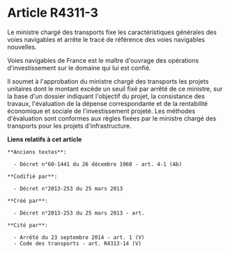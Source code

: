 # Article R4311-3

Le ministre chargé des transports fixe les caractéristiques générales des voies navigables et arrête le tracé de référence
des voies navigables nouvelles.

Voies navigables de France est le maître d'ouvrage des opérations d'investissement sur le domaine qui lui est confié.

Il soumet à l'approbation du ministre chargé des transports les projets unitaires dont le montant excède un seuil fixé par
arrêté de ce ministre, sur la base d'un dossier indiquant l'objectif du projet, la consistance des travaux, l'évaluation de
la dépense correspondante et de la rentabilité économique et sociale de l'investissement projeté. Les méthodes d'évaluation
sont conformes aux règles fixées par le ministre chargé des transports pour les projets d'infrastructure.

**Liens relatifs à cet article**

	**Anciens textes**:

	  - Décret n°60-1441 du 26 décembre 1960 - art. 4-1 (Ab)

	**Codifié par**:

	  - Décret n°2013-253 du 25 mars 2013

	**Créé par**:

	  - Décret n°2013-253 du 25 mars 2013 - art.

	**Cité par**:

	  - Arrêté du 23 septembre 2014 - art. 1 (V)
	  - Code des transports - art. R4313-14 (V)
